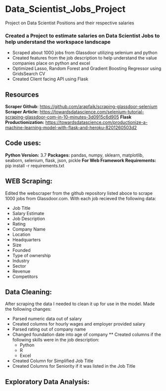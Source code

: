 # Data_Scientist_Jobs_Project
Project on Data Scientist Positions and their respective salaries
### Created a Project to estimate salaries on Data Scientist Jobs to help understand the workspace landscape
* Scraped about 1000 jobs from Glassdoor utilizing selenium and python
* Created features from the job description to help understand the value companies place on python and excel
* Optimized Lasso, Random Forest and Gradient Boosting Regressor using GridsSearch CV
* Created Client facing API using Flask


## Resources
**Scraper Github:** https://github.com/arapfaik/scraping-glassdoor-selenium
**Scraper Article:** https://towardsdatascience.com/selenium-tutorial-scraping-glassdoor-com-in-10-minutes-3d0915c6d905
**Flask Productionization:** https://towardsdatascience.com/productionize-a-machine-learning-model-with-flask-and-heroku-8201260503d2


## Code uses:
**Python Version:** 3.7
**Packages:** pandas, numpy, sklearn, matplotlib, seaborn, selenium, flask, json, pickle
**For Web Framework Requirements:** pip install -r requirements.txt

## WEB Scraping:
Edited the webscraper from the github repository listed aboce to scrape 1000 jobs from Glassdoor.com. With each job recieved the following data:
* Job Title
* Salary Estimate
* Job Description
* Rating
* Company Name
* Location
* Headquarters
* Size
* Founded
* Type of ownership
* Industry
* Sector
* Revenue
* Competitors

## Data Cleaning:
After scraping the data I needed to clean it up for use in the model. Made the following changes:
* Parsed numeric data out of salary
* Created columns for hourly wages and employer provided salary
* Parsed rating out of company name
* Changed foundation date into age of company
** Created columns if the following skills were in the job description:
    * Python
    * R
    * Excel
* Created Column for Simplified Job Title
* Created Columns for Seniority if it was listed in the Job Title

## Exploratory Data Analysis:

